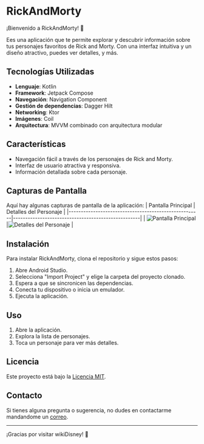 # RickAndMorty

¡Bienvenido a RickAndMorty! 🎉

Ees una aplicación que te permite explorar y descubrir información sobre tus personajes favoritos de Rick and Morty. Con una interfaz intuitiva y un diseño atractivo, puedes ver detalles, y más.

## Tecnologías Utilizadas

- **Lenguaje**: Kotlin
- **Framework**: Jetpack Compose
- **Navegación**: Navigation Component
- **Gestión de dependencias**: Dagger Hilt
- **Networking**: Ktor
- **Imágenes**: Coil
- **Arquitectura**: MVVM combinado con arquitectura modular

## Características

- Navegación fácil a través de los personajes de Rick and Morty.
- Interfaz de usuario atractiva y responsiva.
- Información detallada sobre cada personaje.

## Capturas de Pantalla

Aquí hay algunas capturas de pantalla de la aplicación:
| Pantalla Principal                                    | Detalles del Personaje                             |
|------------------------------------------------------|----------------------------------------------------|
| ![Pantalla Principal](screenshots/lista_general.png) |![Detalles del Personaje](screenshots/detalle.png) |


## Instalación
Para instalar RickAndMorty, clona el repositorio y sigue estos pasos:

1. Abre Android Studio.
2. Selecciona "Import Project" y elige la carpeta del proyecto clonado.
3. Espera a que se sincronicen las dependencias.
4. Conecta tu dispositivo o inicia un emulador.
5. Ejecuta la aplicación.

## Uso

1. Abre la aplicación.
2. Explora la lista de personajes.
3. Toca un personaje para ver más detalles.

## Licencia

Este proyecto está bajo la [Licencia MIT](LICENSE).

## Contacto

Si tienes alguna pregunta o sugerencia, no dudes en contactarme mandandome un [correo](mailto:angel.angeles.molina@gmail.com).

---

¡Gracias por visitar wikiDisney! 🎈
